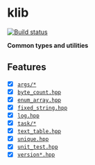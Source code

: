 # klib

[![Build status](https://github.com/karnkaul/klib/actions/workflows/ci.yml/badge.svg)](https://github.com/karnkaul/klib/actions/workflows/ci.yml)

**Common types and utilities**

## Features

- [x] [`args/*`](lib/include/klib/args/)
- [x] [`byte_count.hpp`](lib/include/klib/byte_count.hpp)
- [x] [`enum_array.hpp`](lib/include/klib/enum_array.hpp)
- [x] [`fixed_string.hpp`](lib/include/klib/fixed_string.hpp)
- [x] [`log.hpp`](lib/include/klib/log.hpp)
- [x] [`task/*`](lib/include/klib/task/)
- [x] [`text_table.hpp`](lib/include/klib/text_table.hpp)
- [x] [`unique.hpp`](lib/include/klib/unique.hpp)
- [x] [`unit_test.hpp`](lib/include/klib/unit_test.hpp)
- [x] [`version*.hpp`](lib/include/klib/version.hpp)
